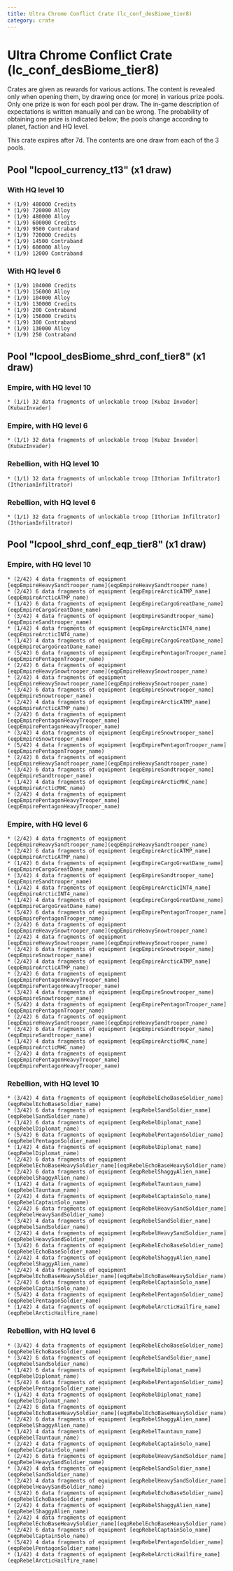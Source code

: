 ```yaml
---
title: Ultra Chrome Conflict Crate (lc_conf_desBiome_tier8)
category: crate
---
```


# Ultra Chrome Conflict Crate (lc_conf_desBiome_tier8)

Crates are given as rewards for various actions. The content is revealed only when opening them, by drawing once (or more) in various prize pools. Only one prize is won for each pool per draw. The in-game description of expectations is written manually and can be wrong. The probability of obtaining one prize is indicated below; the pools change according to planet, faction and HQ level.

This crate expires after 7d. The contents are one draw from each of the 3 pools.

## Pool "lcpool_currency_t13" (x1 draw)

### With HQ level 10

    * (1/9) 480000 Credits
    * (1/9) 720000 Alloy
    * (1/9) 480000 Alloy
    * (1/9) 600000 Credits
    * (1/9) 9500 Contraband
    * (1/9) 720000 Credits
    * (1/9) 14500 Contraband
    * (1/9) 600000 Alloy
    * (1/9) 12000 Contraband

### With HQ level 6

    * (1/9) 104000 Credits
    * (1/9) 156000 Alloy
    * (1/9) 104000 Alloy
    * (1/9) 130000 Credits
    * (1/9) 200 Contraband
    * (1/9) 156000 Credits
    * (1/9) 300 Contraband
    * (1/9) 130000 Alloy
    * (1/9) 250 Contraband

## Pool "lcpool_desBiome_shrd_conf_tier8" (x1 draw)

### Empire, with HQ level 10

    * (1/1) 32 data fragments of unlockable troop [Kubaz Invader](KubazInvader)

### Empire, with HQ level 6

    * (1/1) 32 data fragments of unlockable troop [Kubaz Invader](KubazInvader)

### Rebellion, with HQ level 10

    * (1/1) 32 data fragments of unlockable troop [Ithorian Infiltrator](IthorianInfiltrator)

### Rebellion, with HQ level 6

    * (1/1) 32 data fragments of unlockable troop [Ithorian Infiltrator](IthorianInfiltrator)

## Pool "lcpool_shrd_conf_eqp_tier8" (x1 draw)

### Empire, with HQ level 10

    * (2/42) 4 data fragments of equipment [eqpEmpireHeavySandtrooper_name](eqpEmpireHeavySandtrooper_name)
    * (2/42) 6 data fragments of equipment [eqpEmpireArcticATMP_name](eqpEmpireArcticATMP_name)
    * (1/42) 6 data fragments of equipment [eqpEmpireCargoGreatDane_name](eqpEmpireCargoGreatDane_name)
    * (3/42) 4 data fragments of equipment [eqpEmpireSandtrooper_name](eqpEmpireSandtrooper_name)
    * (1/42) 4 data fragments of equipment [eqpEmpireArcticINT4_name](eqpEmpireArcticINT4_name)
    * (1/42) 4 data fragments of equipment [eqpEmpireCargoGreatDane_name](eqpEmpireCargoGreatDane_name)
    * (5/42) 6 data fragments of equipment [eqpEmpirePentagonTrooper_name](eqpEmpirePentagonTrooper_name)
    * (2/42) 6 data fragments of equipment [eqpEmpireHeavySnowtrooper_name](eqpEmpireHeavySnowtrooper_name)
    * (2/42) 4 data fragments of equipment [eqpEmpireHeavySnowtrooper_name](eqpEmpireHeavySnowtrooper_name)
    * (3/42) 6 data fragments of equipment [eqpEmpireSnowtrooper_name](eqpEmpireSnowtrooper_name)
    * (2/42) 4 data fragments of equipment [eqpEmpireArcticATMP_name](eqpEmpireArcticATMP_name)
    * (2/42) 6 data fragments of equipment [eqpEmpirePentagonHeavyTrooper_name](eqpEmpirePentagonHeavyTrooper_name)
    * (3/42) 4 data fragments of equipment [eqpEmpireSnowtrooper_name](eqpEmpireSnowtrooper_name)
    * (5/42) 4 data fragments of equipment [eqpEmpirePentagonTrooper_name](eqpEmpirePentagonTrooper_name)
    * (2/42) 6 data fragments of equipment [eqpEmpireHeavySandtrooper_name](eqpEmpireHeavySandtrooper_name)
    * (3/42) 6 data fragments of equipment [eqpEmpireSandtrooper_name](eqpEmpireSandtrooper_name)
    * (1/42) 4 data fragments of equipment [eqpEmpireArcticMHC_name](eqpEmpireArcticMHC_name)
    * (2/42) 4 data fragments of equipment [eqpEmpirePentagonHeavyTrooper_name](eqpEmpirePentagonHeavyTrooper_name)

### Empire, with HQ level 6

    * (2/42) 4 data fragments of equipment [eqpEmpireHeavySandtrooper_name](eqpEmpireHeavySandtrooper_name)
    * (2/42) 6 data fragments of equipment [eqpEmpireArcticATMP_name](eqpEmpireArcticATMP_name)
    * (1/42) 6 data fragments of equipment [eqpEmpireCargoGreatDane_name](eqpEmpireCargoGreatDane_name)
    * (3/42) 4 data fragments of equipment [eqpEmpireSandtrooper_name](eqpEmpireSandtrooper_name)
    * (1/42) 4 data fragments of equipment [eqpEmpireArcticINT4_name](eqpEmpireArcticINT4_name)
    * (1/42) 4 data fragments of equipment [eqpEmpireCargoGreatDane_name](eqpEmpireCargoGreatDane_name)
    * (5/42) 6 data fragments of equipment [eqpEmpirePentagonTrooper_name](eqpEmpirePentagonTrooper_name)
    * (2/42) 6 data fragments of equipment [eqpEmpireHeavySnowtrooper_name](eqpEmpireHeavySnowtrooper_name)
    * (2/42) 4 data fragments of equipment [eqpEmpireHeavySnowtrooper_name](eqpEmpireHeavySnowtrooper_name)
    * (3/42) 6 data fragments of equipment [eqpEmpireSnowtrooper_name](eqpEmpireSnowtrooper_name)
    * (2/42) 4 data fragments of equipment [eqpEmpireArcticATMP_name](eqpEmpireArcticATMP_name)
    * (2/42) 6 data fragments of equipment [eqpEmpirePentagonHeavyTrooper_name](eqpEmpirePentagonHeavyTrooper_name)
    * (3/42) 4 data fragments of equipment [eqpEmpireSnowtrooper_name](eqpEmpireSnowtrooper_name)
    * (5/42) 4 data fragments of equipment [eqpEmpirePentagonTrooper_name](eqpEmpirePentagonTrooper_name)
    * (2/42) 6 data fragments of equipment [eqpEmpireHeavySandtrooper_name](eqpEmpireHeavySandtrooper_name)
    * (3/42) 6 data fragments of equipment [eqpEmpireSandtrooper_name](eqpEmpireSandtrooper_name)
    * (1/42) 4 data fragments of equipment [eqpEmpireArcticMHC_name](eqpEmpireArcticMHC_name)
    * (2/42) 4 data fragments of equipment [eqpEmpirePentagonHeavyTrooper_name](eqpEmpirePentagonHeavyTrooper_name)

### Rebellion, with HQ level 10

    * (3/42) 4 data fragments of equipment [eqpRebelEchoBaseSoldier_name](eqpRebelEchoBaseSoldier_name)
    * (3/42) 6 data fragments of equipment [eqpRebelSandSoldier_name](eqpRebelSandSoldier_name)
    * (1/42) 6 data fragments of equipment [eqpRebelDiplomat_name](eqpRebelDiplomat_name)
    * (5/42) 6 data fragments of equipment [eqpRebelPentagonSoldier_name](eqpRebelPentagonSoldier_name)
    * (1/42) 4 data fragments of equipment [eqpRebelDiplomat_name](eqpRebelDiplomat_name)
    * (2/42) 6 data fragments of equipment [eqpRebelEchoBaseHeavySoldier_name](eqpRebelEchoBaseHeavySoldier_name)
    * (2/42) 6 data fragments of equipment [eqpRebelShaggyAlien_name](eqpRebelShaggyAlien_name)
    * (1/42) 4 data fragments of equipment [eqpRebelTauntaun_name](eqpRebelTauntaun_name)
    * (2/42) 4 data fragments of equipment [eqpRebelCaptainSolo_name](eqpRebelCaptainSolo_name)
    * (2/42) 6 data fragments of equipment [eqpRebelHeavySandSoldier_name](eqpRebelHeavySandSoldier_name)
    * (3/42) 4 data fragments of equipment [eqpRebelSandSoldier_name](eqpRebelSandSoldier_name)
    * (2/42) 4 data fragments of equipment [eqpRebelHeavySandSoldier_name](eqpRebelHeavySandSoldier_name)
    * (3/42) 6 data fragments of equipment [eqpRebelEchoBaseSoldier_name](eqpRebelEchoBaseSoldier_name)
    * (2/42) 4 data fragments of equipment [eqpRebelShaggyAlien_name](eqpRebelShaggyAlien_name)
    * (2/42) 4 data fragments of equipment [eqpRebelEchoBaseHeavySoldier_name](eqpRebelEchoBaseHeavySoldier_name)
    * (2/42) 6 data fragments of equipment [eqpRebelCaptainSolo_name](eqpRebelCaptainSolo_name)
    * (5/42) 4 data fragments of equipment [eqpRebelPentagonSoldier_name](eqpRebelPentagonSoldier_name)
    * (1/42) 4 data fragments of equipment [eqpRebelArcticHailfire_name](eqpRebelArcticHailfire_name)

### Rebellion, with HQ level 6

    * (3/42) 4 data fragments of equipment [eqpRebelEchoBaseSoldier_name](eqpRebelEchoBaseSoldier_name)
    * (3/42) 6 data fragments of equipment [eqpRebelSandSoldier_name](eqpRebelSandSoldier_name)
    * (1/42) 6 data fragments of equipment [eqpRebelDiplomat_name](eqpRebelDiplomat_name)
    * (5/42) 6 data fragments of equipment [eqpRebelPentagonSoldier_name](eqpRebelPentagonSoldier_name)
    * (1/42) 4 data fragments of equipment [eqpRebelDiplomat_name](eqpRebelDiplomat_name)
    * (2/42) 6 data fragments of equipment [eqpRebelEchoBaseHeavySoldier_name](eqpRebelEchoBaseHeavySoldier_name)
    * (2/42) 6 data fragments of equipment [eqpRebelShaggyAlien_name](eqpRebelShaggyAlien_name)
    * (1/42) 4 data fragments of equipment [eqpRebelTauntaun_name](eqpRebelTauntaun_name)
    * (2/42) 4 data fragments of equipment [eqpRebelCaptainSolo_name](eqpRebelCaptainSolo_name)
    * (2/42) 6 data fragments of equipment [eqpRebelHeavySandSoldier_name](eqpRebelHeavySandSoldier_name)
    * (3/42) 4 data fragments of equipment [eqpRebelSandSoldier_name](eqpRebelSandSoldier_name)
    * (2/42) 4 data fragments of equipment [eqpRebelHeavySandSoldier_name](eqpRebelHeavySandSoldier_name)
    * (3/42) 6 data fragments of equipment [eqpRebelEchoBaseSoldier_name](eqpRebelEchoBaseSoldier_name)
    * (2/42) 4 data fragments of equipment [eqpRebelShaggyAlien_name](eqpRebelShaggyAlien_name)
    * (2/42) 4 data fragments of equipment [eqpRebelEchoBaseHeavySoldier_name](eqpRebelEchoBaseHeavySoldier_name)
    * (2/42) 6 data fragments of equipment [eqpRebelCaptainSolo_name](eqpRebelCaptainSolo_name)
    * (5/42) 4 data fragments of equipment [eqpRebelPentagonSoldier_name](eqpRebelPentagonSoldier_name)
    * (1/42) 4 data fragments of equipment [eqpRebelArcticHailfire_name](eqpRebelArcticHailfire_name)